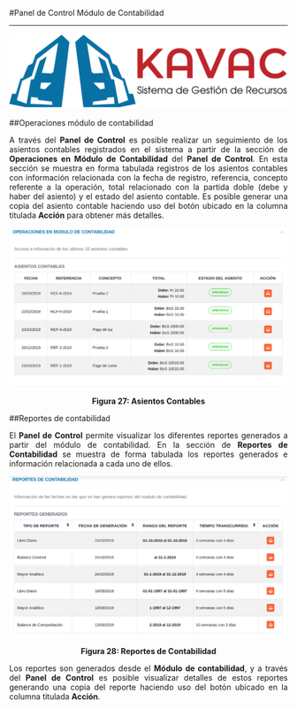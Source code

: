 #Panel de Control Módulo de Contabilidad
****************************************
<div style="text-align: justify;" >

![Screenshot](../img/logokavac.png#imagen)

##Operaciones módulo de contabilidad


A través del **Panel de Control** es posible realizar un seguimiento de los asientos contables registrados en el sistema a partir de la sección de **Operaciones en Módulo de Contabilidad** del **Panel de Control**.   En esta sección se muestra en forma tabulada registros de los asientos contables con información relacionada con la fecha de registro, referencia, concepto referente a la operación, total relacionado con la partida doble (debe y haber del asiento) y el estado  del asiento contable. Es posible generar una copia del asiento contable haciendo uso del botón ubicado en la columna titulada **Acción** para obtener más detalles. 


![Screenshot](../img/figure_27.png)<div style="text-align: center;font-weight: bold">Figura 27: Asientos Contables</div>

##Reportes de contabilidad


El **Panel de Control** permite visualizar los diferentes reportes generados a partir del módulo de contabilidad.    En la sección de **Reportes de Contabilidad** se muestra de forma tabulada los reportes generados e información relacionada a cada uno de ellos. 


![Screenshot](../img/figure_28.png)<div style="text-align: center;font-weight: bold">Figura 28: Reportes de Contabilidad</div>

Los reportes son generados desde el **Módulo de contabilidad**, y a través del **Panel de Control** es posible visualizar detalles de estos reportes generando una copia del reporte haciendo uso del botón ubicado en la columna titulada **Acción**. 



</div>






